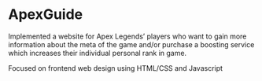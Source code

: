 # ApexGuide

Implemented a website for Apex Legends’ players who want to gain more information about the meta of the game and/or purchase a boosting service which increases their individual personal rank in game.

Focused on frontend web design using HTML/CSS and Javascript 
